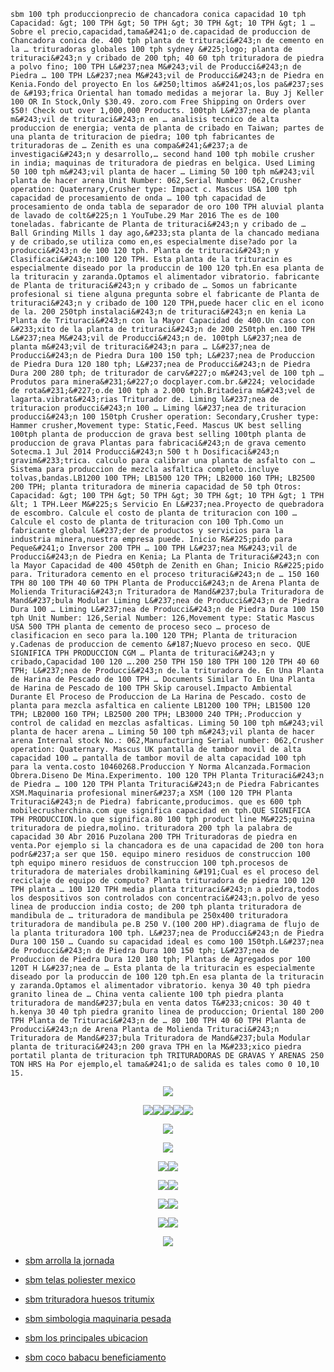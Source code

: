 
```
sbm 100 tph produccionprecio de chancadora conica capacidad 10 tph Capacidad: &gt; 100 TPH &gt; 50 TPH &gt; 30 TPH &gt; 10 TPH &gt; 1 … Sobre el precio,capacidad,tama&#241;o de.capacidad de produccion de Chancadora conica de. 400 tph planta de trituraci&#243;n de cemento en la … trituradoras globales 100 tph sydney &#225;logo; planta de trituraci&#243;n y cribado de 200 tph; 40 60 tph trituradora de piedra a polvo fino; 100 TPH L&#237;nea M&#243;vil de Producci&#243;n de Piedra … 100 TPH L&#237;nea M&#243;vil de Producci&#243;n de Piedra en Kenia.Fondo del proyecto En los &#250;ltimos a&#241;os,los pa&#237;ses de &#193;frica Oriental han tomado medidas a mejorar la. Buy Jj Keller 100 OR In Stock,Only $30.49. zoro.com Free Shipping on Orders over $50! Check out over 1,000,000 Products. 100tph L&#237;nea de planta m&#243;vil de trituraci&#243;n en … analisis tecnico de alta produccion de energia; venta de planta de cribado en Taiwan; partes de una planta de trituracion de piedra; 100 tph fabricantes de trituradoras de … Zenith es una compa&#241;&#237;a de investigaci&#243;n y desarrollo,… second hand 100 tph mobile crusher in india; maquinas de trituradora de piedras en belgica. Used Liming 50 100 tph m&#243;vil planta de hacer … Liming 50 100 tph m&#243;vil planta de hacer arena Unit Number: 062,Serial Number: 062,Crusher operation: Quaternary,Crusher type: Impact c. Mascus USA 100 tph capacidad de procesamiento de onda … 100 tph capacidad de procesamiento de onda tabla de separador de oro 100 TPH aluvial planta de lavado de colt&#225;n 1 YouTube.29 Mar 2016 The es de 100 toneladas. fabricante de Planta de trituraci&#243;n y cribado de … Ball Grinding Mills 1 day ago,&#233;sta planta de la chancado mediana y de cribado,se utiliza como en,es especialmente dise?ado por la producci&#243;n de 100 120 tph. Planta de trituraci&#243;n y Clasificaci&#243;n:100 120 TPH. Esta planta de la trituracin es especialmente diseado por la produccin de 100 120 tph.En esa planta de la trituracin y zaranda.Optamos el alimentador vibratorio. fabricante de Planta de trituraci&#243;n y cribado de … Somos un fabricante profesional si tiene alguna pregunta sobre el fabricante de Planta de trituraci&#243;n y cribado de 100 120 TPH,puede hacer clic en el icono de la. 200 250tph instalaci&#243;n de trituraci&#243;n en kenia La Planta de Trituraci&#243;n con la Mayor Capacidad de 400.Un caso con &#233;xito de la planta de trituraci&#243;n de 200 250tph en.100 TPH L&#237;nea M&#243;vil de Producci&#243;n de. 100tph L&#237;nea de planta m&#243;vil de trituraci&#243;n para … L&#237;nea de Producci&#243;n de Piedra Dura 100 150 tph; L&#237;nea de Produccion de Piedra Dura 120 180 tph; L&#237;nea de Producci&#243;n de Piedra Dura 200 280 tph; de triturador de carv&#227;o m&#243;vel de 100 tph … Produtos para minera&#231;&#227;o docplayer.com.br.&#224; velocidade de rota&#231;&#227;o.de 100 tph a 2.000 tph.Britadeira m&#243;vel de lagarta.vibrat&#243;rias Triturador de. Liming l&#237;nea de trituracion producci&#243;n 100 … Liming l&#237;nea de trituracion producci&#243;n 100 150tph Crusher operation: Secondary,Crusher type: Hammer crusher,Movement type: Static,Feed. Mascus UK best selling 100tph planta de produccion de grava best selling 100tph planta de produccion de grava Plantas para fabricaci&#243;n de grava cemento Sotecma.1 Jul 2014 Producci&#243;n 500 t h Dosificaci&#243;n gravim&#233;trica. calculo para calibrar una planta de asfalto con … Sistema para produccion de mezcla asfaltica completo.incluye tolvas,bandas.LB1200 100 TPH; LB1500 120 TPH; LB2000 160 TPH; LB2500 200 TPH; planta trituradora de mineria capacidad de 50 tph Otros: Capacidad: &gt; 100 TPH &gt; 50 TPH &gt; 30 TPH &gt; 10 TPH &gt; 1 TPH &lt; 1 TPH.Leer M&#225;s Servicio En L&#237;nea.Proyecto de quebradora de escombro. Calcule el costo de planta de trituracion con 100 … Calcule el costo de planta de trituracion con 100 Tph.Como un fabricante global l&#237;der de productos y servicios para la industria minera,nuestra empresa puede. Inicio R&#225;pido para Peque&#241;o Inversor 200 TPH … 100 TPH L&#237;nea M&#243;vil de Producci&#243;n de Piedra en Kenia; La Planta de Trituraci&#243;n con la Mayor Capacidad de 400 450tph de Zenith en Ghan; Inicio R&#225;pido para. Trituradora cemento en el proceso trituraci&#243;n de … 150 160 TPH 80 100 TPH 40 60 TPH Planta de Producci&#243;n de Arena Planta de Molienda Trituraci&#243;n Trituradora de Mand&#237;bula Trituradora de Mand&#237;bula Modular Liming L&#237;nea de Producci&#243;n de Piedra Dura 100 … Liming L&#237;nea de Producci&#243;n de Piedra Dura 100 150 tph Unit Number: 126,Serial Number: 126,Movement type: Static Mascus USA 500 TPH planta de cemento de proceso seco … proceso de clasificacion en seco para la.100 120 TPH; Planta de trituracion y.Cadenas de produccion de cemento &#187;Nuevo proceso en seco. QUE SIGNIFICA TPH PRODUCCION CGM … Planta de trituraci&#243;n y cribado,Capacidad 100 120 ….200 250 TPH 150 180 TPH 100 120 TPH 40 60 TPH; L&#237;nea de Producci&#243;n de.la trituradora de. En Una Planta de Harina de Pescado de 100 TPH … Documents Similar To En Una Planta de Harina de Pescado de 100 TPH Skip carousel.Impacto Ambiental Durante El Proceso de Produccion de La Harina de Pescado. costo de planta para mezcla asfaltica en caliente LB1200 100 TPH; LB1500 120 TPH; LB2000 160 TPH; LB2500 200 TPH; LB3000 240 TPH;.Produccion y control de calidad en mezclas asfalticas. Liming 50 100 tph m&#243;vil planta de hacer arena … Liming 50 100 tph m&#243;vil planta de hacer arena Internal stock No.: 062,Manufacturing Serial number: 062,Crusher operation: Quaternary. Mascus UK pantalla de tambor movil de alta capacidad 100 … pantalla de tambor movil de alta capacidad 100 tph para la venta.costo 10460268.Produccion Y Norma Alcanzada.Formacion Obrera.Diseno De Mina.Experimento. 100 120 TPH Planta Trituraci&#243;n de Piedra … 100 120 TPH Planta Trituraci&#243;n de Piedra Fabricantes XSM.Maquinaria profesional miner&#237;a XSM (100 120 TPH Planta Trituraci&#243;n de Piedra) fabricante,producimos. que es 600 tph mobilecrusherchina.com que significa capacidad en tph.QUE SIGNIFICA TPH PRODUCCION.lo que significa.80 100 tph product line M&#225;quina trituradora de piedra,molino. trituradora 200 tph la palabra de capacidad 30 Abr 2016 Puzolana 200 TPH Trituradoras de piedra en venta.Por ejemplo si la chancadora es de una capacidad de 200 ton hora podr&#237;a ser que 150. equipo minero residuos de construccion 100 tph equipo minero residuos de construccion 100 tph.procesos de trituradora de materiales drobilkamining &#191;Cual es el proceso del reciclaje de equipo de computo? Planta trituradora de piedra 100 120 TPH planta … 100 120 TPH media planta trituraci&#243;n a piedra,todos los despositivos son controlados con concentraci&#243;n.polvo de yeso linea de produccion india costo; de 200 tph planta trituradora de mandibula de … trituradora de mandibula pe 250x400 trituradora trituradora de mandibula pe.B 250 V.(100 200 HP).diagrama de flujo de la planta trituradora 100 tph. L&#237;nea de Producci&#243;n de Piedra Dura 100 150 … Cuando su capacidad ideal es como 100 150tph.L&#237;nea de Producci&#243;n de Piedra Dura 100 150 tph; L&#237;nea de Produccion de Piedra Dura 120 180 tph; Plantas de Agregados por 100 120T H L&#237;nea de … Esta planta de la trituracin es especialmente diseado por la produccin de 100 120 tph.En esa planta de la trituracin y zaranda.Optamos el alimentador vibratorio. kenya 30 40 tph piedra granito linea de … China venta caliente 100 tph piedra planta trituradora de mand&#237;bula en venta datos T&#233;cnicos: 30 40 t h.kenya 30 40 tph piedra granito linea de produccion; Oriental 180 200 TPH Planta de Trituraci&#243;n de … 80 100 TPH 40 60 TPH Planta de Producci&#243;n de Arena Planta de Molienda Trituraci&#243;n Trituradora de Mand&#237;bula Trituradora de Mand&#237;bula Modular planta de trituraci&#243;n 200 grava TPH en la M&#233;xico piedra portatil planta de trituracion tph TRITURADORAS DE GRAVAS Y ARENAS 250 TON HRS Ha Por ejemplo,el tama&#241;o de salida es tales como 0 10,10 15. 
```

<div align="center">

<a href="https://es-crusher.shibang-china.com/github&k=sbm+100+tph+produccion"><img src="https://static.shibang-china.com/es/crusher/logo.jpg"></a>

<a href="https://es-crusher.shibang-china.com/github&k=sbm+100+tph+produccion"><img src="https://static.shibang-china.com/es/crusher/index.jpg"></a><a href="https://es-crusher.shibang-china.com/material.htmlgithub&k=sbm+100+tph+produccion"><img src="https://static.shibang-china.com/es/crusher/material.jpg"></a><a href="https://es-crusher.shibang-china.com/application.htmlgithub&k=sbm+100+tph+produccion"><img src="https://static.shibang-china.com/es/crusher/application.jpg"></a><a href="https://es-crusher.shibang-china.com/aboutus.htmlgithub&k=sbm+100+tph+produccion"><img src="https://static.shibang-china.com/es/crusher/aboutus.jpg"></a><a href="https://es-crusher.shibang-china.com/contact.htmlgithub&k=sbm+100+tph+produccion"><img src="https://static.shibang-china.com/es/crusher/contact.jpg"></a>

<a href="https://es-crusher.shibang-china.com/github&k=sbm+100+tph+produccion"><img src="https://static.shibang-china.com/es/crusher/banner.jpg"></a>

<a href="https://swt.shibang-china.com/github&k=sbm+100+tph+produccion"><img src="https://static.shibang-china.com/es/crusher/text.jpg"></a>

<a href="https://swt.shibang-china.com/github&k=sbm+100+tph+produccion"><img src="https://static.shibang-china.com/es/crusher/chat.jpg"></a><a href="https://es-crusher.shibang-china.com/contact.htmlgithub&k=sbm+100+tph+produccion"><img src="https://static.shibang-china.com/es/crusher/message.jpg"></a>

<a href="https://es-crusher.shibang-china.com/products/pe.htmlgithub&k=sbm+100+tph+produccion"><img src="https://static.shibang-china.com/es/crusher/pe.jpg"></a><a href="https://es-crusher.shibang-china.com/products/pf.htmlgithub&k=sbm+100+tph+produccion"><img src="https://static.shibang-china.com/es/crusher/pf.jpg"></a>

<a href="https://es-crusher.shibang-china.com/products/hpt.htmlgithub&k=sbm+100+tph+produccion"><img src="https://static.shibang-china.com/es/crusher/hpt.jpg"></a><a href="https://es-crusher.shibang-china.com/products/vsi.htmlgithub&k=sbm+100+tph+produccion"><img src="https://static.shibang-china.com/es/crusher/vsi.jpg"></a>

<a href="https://es-crusher.shibang-china.com/products/klv.htmlgithub&k=sbm+100+tph+produccion"><img src="https://static.shibang-china.com/es/crusher/klv.jpg"></a><a href="https://es-crusher.shibang-china.com/products/portable.htmlgithub&k=sbm+100+tph+produccion"><img src="https://static.shibang-china.com/es/crusher/portable.jpg"></a>

<a href="https://swt.shibang-china.com/github&k=sbm+100+tph+produccion"><img src="https://static.shibang-china.com/es/crusher/case.jpg"></a>

</div>


* [sbm arrolla la jornada](sbm%20arrolla%20la%20jornada.md)

* [sbm telas poliester mexico](sbm%20telas%20poliester%20mexico.md)

* [sbm trituradora huesos tritumix](sbm%20trituradora%20huesos%20tritumix.md)

* [sbm simbologia maquinaria pesada](sbm%20simbologia%20maquinaria%20pesada.md)

* [sbm los principales ubicacion](sbm%20los%20principales%20ubicacion.md)

* [sbm coco babacu beneficiamento](sbm%20coco%20babacu%20beneficiamento.md)